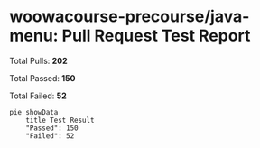 # woowacourse-precourse/java-menu: Pull Request Test Report

Total Pulls: **202**

Total Passed: **150**

Total Failed: **52**

```mermaid
pie showData
    title Test Result
    "Passed": 150
    "Failed": 52
```
